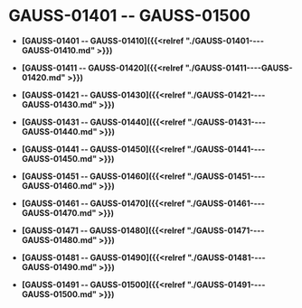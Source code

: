 # GAUSS-01401 -- GAUSS-01500

-   **[GAUSS-01401 -- GAUSS-01410]({{<relref "./GAUSS-01401----GAUSS-01410.md" >}})**

-   **[GAUSS-01411 -- GAUSS-01420]({{<relref "./GAUSS-01411----GAUSS-01420.md" >}})**

-   **[GAUSS-01421 -- GAUSS-01430]({{<relref "./GAUSS-01421----GAUSS-01430.md" >}})**

-   **[GAUSS-01431 -- GAUSS-01440]({{<relref "./GAUSS-01431----GAUSS-01440.md" >}})**

-   **[GAUSS-01441 -- GAUSS-01450]({{<relref "./GAUSS-01441----GAUSS-01450.md" >}})**

-   **[GAUSS-01451 -- GAUSS-01460]({{<relref "./GAUSS-01451----GAUSS-01460.md" >}})**

-   **[GAUSS-01461 -- GAUSS-01470]({{<relref "./GAUSS-01461----GAUSS-01470.md" >}})**

-   **[GAUSS-01471 -- GAUSS-01480]({{<relref "./GAUSS-01471----GAUSS-01480.md" >}})**

-   **[GAUSS-01481 -- GAUSS-01490]({{<relref "./GAUSS-01481----GAUSS-01490.md" >}})**

-   **[GAUSS-01491 -- GAUSS-01500]({{<relref "./GAUSS-01491----GAUSS-01500.md" >}})**
